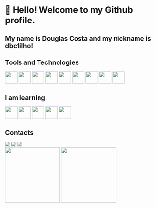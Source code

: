 # 👋 Hello! Welcome to my Github profile.
## My name is Douglas Costa and my nickname is dbcfilho!

## Tools and Technologies

<img loading="lazy" src="https://cdn.jsdelivr.net/gh/devicons/devicon/icons/mysql/mysql-original-wordmark.svg" width="40" height="40"/> <img loading="lazy" src="https://cdn.jsdelivr.net/gh/devicons/devicon/icons/html5/html5-original-wordmark.svg" width="40" height="40"/> <img loading="lazy" src="https://cdn.jsdelivr.net/gh/devicons/devicon/icons/css3/css3-original-wordmark.svg" width="40" height="40"/> <img loading="lazy" src="https://cdn.jsdelivr.net/gh/devicons/devicon/icons/python/python-original-wordmark.svg" width="40" height="40"/> <img loading="lazy" src="https://cdn.jsdelivr.net/gh/devicons/devicon/icons/django/django-plain.svg" width="40" height="40"/> <img loading="lazy" src="https://cdn.jsdelivr.net/gh/devicons/devicon/icons/flask/flask-original.svg" width="40" height="40"/> <img loading="lazy" src="https://cdn.jsdelivr.net/gh/devicons/devicon/icons/linux/linux-original.svg" width="40" height="40"/> <img loading="lazy" 
 src="https://cdn.jsdelivr.net/gh/devicons/devicon/icons/git/git-original-wordmark.svg" width="40" height="40"/> <img loading="lazy" src="https://cdn.jsdelivr.net/gh/devicons/devicon/icons/github/github-original-wordmark.svg" width="40" height="40"/> 
          
## I am learning

<img  loading="lazy" src="https://cdn.jsdelivr.net/gh/devicons/devicon/icons/javascript/javascript-original.svg" width="40" height="40"/> <img loading="lazy" src="https://cdn.jsdelivr.net/gh/devicons/devicon/icons/ruby/ruby-original-wordmark.svg" width="40" height="40"/> <img loading="lazy" src="https://cdn.jsdelivr.net/gh/devicons/devicon/icons/go/go-original-wordmark.svg" width="40" height="40"/> <img src="https://cdn.jsdelivr.net/gh/devicons/devicon/icons/cplusplus/cplusplus-original.svg" width="40" height="40"/> <img loading="lazy" src="https://cdn.jsdelivr.net/gh/devicons/devicon/icons/csharp/csharp-original.svg" width="40" height="40"/>
          
## Contacts

<div>
<a href="https://www.instagram.com/douglasbcosta_/" target="_blank"><img loading="lazy" src="https://img.shields.io/badge/-Instagram-%23E4405F?style=for-the-badge&logo=instagram&logoColor=white" target="_blank"></a>
<a href = "mailto:dbcfilho01@gmail.com"><img loading="lazy" src="https://img.shields.io/badge/Gmail-D14836?style=for-the-badge&logo=gmail&logoColor=white" target="_blank"></a>
<a href="https://www.linkedin.com/in/dbcfilho/" target="_blank"><img loading="lazy" src="https://img.shields.io/badge/-LinkedIn-%230077B5?style=for-the-badge&logo=linkedin&logoColor=white" target="_blank"></a>   
</div>

<div>
<a href="https://github.com/dbcfilho">
<img loading="lazy" height="180em" src="https://github-readme-stats.vercel.app/api/top-langs/?username=dbcfilho&layout=compact&langs_count=7&theme=dracula"/>
<img loading="lazy" height="180em" src="https://github-readme-stats.vercel.app/api?username=dbcfilho&show_icons=true&theme=dracula&include_all_commits=true&count_private=true"/>
</div>
          
          
          
          
          
          
          
          
